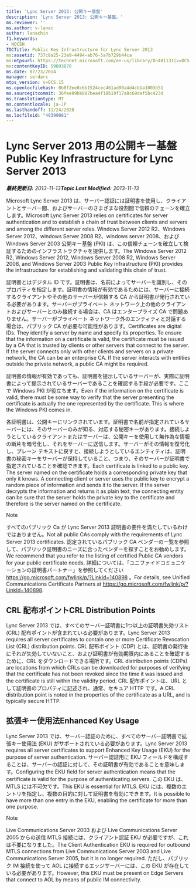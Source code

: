 ```yaml
---
title: 'Lync Server 2013: 公開キー基盤'
description: 'Lync Server 2013: 公開キー基盤。'
ms.reviewer: ''
ms.author: v-lanac
author: lanachin
f1.keywords:
- NOCSH
TOCTitle: Public Key Infrastructure for Lync Server 2013
ms:assetid: 737c8a25-23e9-4494-ab76-5a7b729b44ca
ms:mtpsurl: https://technet.microsoft.com/en-us/library/Dn481131(v=OCS.15)
ms:contentKeyID: 59893870
ms.date: 07/23/2014
manager: serdars
mtps_version: v=OCS.15
ms.openlocfilehash: 0b8f2ee8c6b1524cec461ad90a4d4cb1a1003b51
ms.sourcegitcommit: 36fee89bb887bea4f18b19f17a8c69daf5bc423d
ms.translationtype: MT
ms.contentlocale: ja-JP
ms.lasthandoff: 11/24/2020
ms.locfileid: "49399081"
---
```

# <a name="public-key-infrastructure-for-lync-server-2013"></a><span data-ttu-id="ba467-103">Lync Server 2013 用の公開キー基盤</span><span class="sxs-lookup"><span data-stu-id="ba467-103">Public Key Infrastructure for Lync Server 2013</span></span>

<div data-xmlns="http://www.w3.org/1999/xhtml">

<div class="topic" data-xmlns="http://www.w3.org/1999/xhtml" data-msxsl="urn:schemas-microsoft-com:xslt" data-cs="https://msdn.microsoft.com/">

<div data-asp="https://msdn2.microsoft.com/asp">



</div>

<div id="mainSection">

<div id="mainBody"><span data-ttu-id="ba467-104">

<span> </span></span><span class="sxs-lookup"><span data-stu-id="ba467-104">

<span> </span></span></span>

<span data-ttu-id="ba467-105">_**最終更新日:** 2013-11-13_</span><span class="sxs-lookup"><span data-stu-id="ba467-105">_**Topic Last Modified:** 2013-11-13_</span></span>

<span data-ttu-id="ba467-106">Microsoft Lync Server 2013 は、サーバー認証には証明書を使用し、クライアントとサーバー間、およびサーバーのさまざまな役割間で信頼のチェーンを確立します。</span><span class="sxs-lookup"><span data-stu-id="ba467-106">Microsoft Lync Server 2013 relies on certificates for server authentication and to establish a chain of trust between clients and servers and among the different server roles.</span></span> <span data-ttu-id="ba467-107">Windows Server 2012 R2、Windows Server 2012、windows Server 2008 R2、windows server 2008、および Windows Server 2003 公開キー基盤 (PKI) は、この信頼チェーンを確立して検証するためのインフラストラクチャを提供します。</span><span class="sxs-lookup"><span data-stu-id="ba467-107">The Windows Server 2012 R2, Windows Server 2012, Windows Server 2008 R2, Windows Server 2008, and Windows Server 2003 Public Key Infrastructure (PKI) provides the infrastructure for establishing and validating this chain of trust.</span></span>

<span data-ttu-id="ba467-p102">証明書とはデジタル ID です。証明書は、名前によってサーバーを識別し、そのプロパティを指定します。証明書の情報が有効であるためには、サーバーに接続するクライアントやその他のサーバーが信頼する CA から証明書が発行されている必要があります。サーバーがプライベート ネットワーク上の他のクライアントおよびサーバーとのみ接続する場合は、CA はエンタープライズ CA で問題ありません。サーバーがプライベート ネットワーク外のエンティティと対話する場合は、パブリック CA が必要な可能性があります。</span><span class="sxs-lookup"><span data-stu-id="ba467-p102">Certificates are digital IDs. They identify a server by name and specify its properties. To ensure that the information on a certificate is valid, the certificate must be issued by a CA that is trusted by clients or other servers that connect to the server. If the server connects only with other clients and servers on a private network, the CA can be an enterprise CA. If the server interacts with entities outside the private network, a public CA might be required.</span></span>

<span data-ttu-id="ba467-p103">証明書の情報が有効であっても、証明書を提示しているサーバーが、実際に証明書によって提示されているサーバーであることを確認する手段が必要です。ここで Windows PKI が役立ちます。</span><span class="sxs-lookup"><span data-stu-id="ba467-p103">Even if the information on the certificate is valid, there must be some way to verify that the server presenting the certificate is actually the one represented by the certificate. This is where the Windows PKI comes in.</span></span>

<span data-ttu-id="ba467-p104">各証明書は、公開キーにリンクされています。証明書で名前が指定されているサーバーには、そのサーバーのみが知る、対応する秘密キーがあります。接続しようとしているクライアントまたはサーバーは、公開キーを使用して無作為な情報の断片を暗号化し、それをサーバーに送信します。サーバーがその情報を復号化し、プレーン テキストに戻すと、接続しようとしているエンティティは、証明書の秘密キーをサーバーが保持していること、つまり、そのサーバーが証明書で指定されていることを確認できます。</span><span class="sxs-lookup"><span data-stu-id="ba467-p104">Each certificate is linked to a public key. The server named on the certificate holds a corresponding private key that only it knows. A connecting client or server uses the public key to encrypt a random piece of information and sends it to the server. If the server decrypts the information and returns it as plain text, the connecting entity can be sure that the server holds the private key to the certificate and therefore is the server named on the certificate.</span></span>

<div>


> [!NOTE]  
> <span data-ttu-id="ba467-119">すべてのパブリック Ca が Lync Server 2013 証明書の要件を満たしているわけではありません。</span><span class="sxs-lookup"><span data-stu-id="ba467-119">Not all public CAs comply with the requirements of Lync Server 2013 certificates.</span></span> <span data-ttu-id="ba467-120">認定されているパブリック CA ベンダーの一覧を参照して、パブリック証明書のニーズに合ったベンダーを探すことをお勧めします。</span><span class="sxs-lookup"><span data-stu-id="ba467-120">We recommend that you refer to the listing of certified Public CA vendors for your public certificate needs.</span></span> <span data-ttu-id="ba467-121">詳細については、「ユニファイドコミュニケーションの証明書パートナー」を参照してください <A href="https://go.microsoft.com/fwlink/p/?linkid=140898">https://go.microsoft.com/fwlink/p/?LinkId=140898</A> 。</span><span class="sxs-lookup"><span data-stu-id="ba467-121">For details, see Unified Communications Certificate Partners at <A href="https://go.microsoft.com/fwlink/p/?linkid=140898">https://go.microsoft.com/fwlink/p/?LinkId=140898</A>.</span></span>



</div>

<div>

## <a name="crl-distribution-points"></a><span data-ttu-id="ba467-122">CRL 配布ポイント</span><span class="sxs-lookup"><span data-stu-id="ba467-122">CRL Distribution Points</span></span>

<span data-ttu-id="ba467-123">Lync Server 2013 では、すべてのサーバー証明書に1つ以上の証明書失効リスト (CRL) 配布ポイントが含まれている必要があります。</span><span class="sxs-lookup"><span data-stu-id="ba467-123">Lync Server 2013 requires all server certificates to contain one or more Certificate Revocation List (CRL) distribution points.</span></span> <span data-ttu-id="ba467-124">CRL 配布ポイント (CDP) とは、証明書の発行後にそれが失効していないこと、および証明書が有効期限内にあることを確認するために、CRL をダウンロードできる場所です。</span><span class="sxs-lookup"><span data-stu-id="ba467-124">CRL distribution points (CDPs) are locations from which CRLs can be downloaded for purposes of verifying that the certificate has not been revoked since the time it was issued and the certificate is still within the validity period.</span></span> <span data-ttu-id="ba467-125">CRL 配布ポイントは、URL として証明書のプロパティに記述され、通常、セキュア HTTP です。</span><span class="sxs-lookup"><span data-stu-id="ba467-125">A CRL distribution point is noted in the properties of the certificate as a URL, and is typically secure HTTP.</span></span>

</div>

<div>

## <a name="enhanced-key-usage"></a><span data-ttu-id="ba467-126">拡張キー使用法</span><span class="sxs-lookup"><span data-stu-id="ba467-126">Enhanced Key Usage</span></span>

<span data-ttu-id="ba467-127">Lync Server 2013 では、サーバー認証のために、すべてのサーバー証明書で拡張キー使用法 (EKU) がサポートされている必要があります。</span><span class="sxs-lookup"><span data-stu-id="ba467-127">Lync Server 2013 requires all server certificates to support Enhanced Key Usage (EKU) for the purpose of server authentication.</span></span> <span data-ttu-id="ba467-128">サーバー認証用に EKU フィールドを構成することは、サーバーの認証に対して、その証明書が有効であることを意味します。</span><span class="sxs-lookup"><span data-stu-id="ba467-128">Configuring the EKU field for server authentication means that the certificate is valid for the purpose of authenticating servers.</span></span> <span data-ttu-id="ba467-129">この EKU は、MTLS には不可欠です。</span><span class="sxs-lookup"><span data-stu-id="ba467-129">This EKU is essential for MTLS.</span></span> <span data-ttu-id="ba467-130">EKU には、複数のエントリを指定し、複数の目的に対して証明書を有効にできます。</span><span class="sxs-lookup"><span data-stu-id="ba467-130">It is possible to have more than one entry in the EKU, enabling the certificate for more than one purpose.</span></span>

<div>


> [!NOTE]  
> <span data-ttu-id="ba467-131">Live Communications Server 2003 および Live Communications Server 2005 からの送信 MTLS 接続には、クライアント認証 EKU が必要ですが、これは不要になりました。</span><span class="sxs-lookup"><span data-stu-id="ba467-131">The Client Authentication EKU is required for outbound MTLS connections from Live Communications Server 2003 and Live Communications Server 2005, but it is no longer required.</span></span> <span data-ttu-id="ba467-132">ただし、パブリック IM 接続を使って AOL に接続するエッジサーバーには、この EKU が存在している必要があります。</span><span class="sxs-lookup"><span data-stu-id="ba467-132">However, this EKU must be present on Edge Servers that connect to AOL by means of public IM connectivity.</span></span>



<span data-ttu-id="ba467-133"></div>

</div>

</div>

<span> </span>

</div>

</div>

</span><span class="sxs-lookup"><span data-stu-id="ba467-133"></div>

</div>

</div>

<span> </span>

</div>

</div>

</span></span></div>

